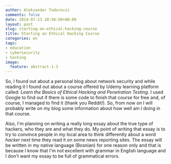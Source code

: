 ```yaml
---
author: Aleksandar Todorović
comments: false
date: 2014-07-23 20:50:58+00:00
layout: post
slug: starting-an-ethical-hacking-course
title: Starting an Ethical Hacking Course
categories: en
tags:
- education
- cybersecurity
- hacking
image:
  feature: abstract-1-3
---
```


So, I found out about a personal blog about network security and while reading it I found out about a course offered by Udemy learning platform called: _Learn the Basics of Ethical Hacking and Penetration Testing_. I used Google to find out if there is some code to finish that course for free and, of course, I managed to find it (thank you Reddit!). So, from now on I will probably write on my blog some information about how well am I doing in that course.

Also, I'm planning on writing a really long essay about the true type of hackers, who they are and what they do. My point of writing that essay is to try to convince people in my local area to think differently about a word _hacker_ next time they read it on some news reporting sites. The essay will be written in my native language (Bosnian) for one reason only and that is because I know that I'm not excellent with grammar in English language and I don't want my essay to be full of grammatical errors.
